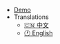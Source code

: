 - [Demo](https://h5.m.taobao.com/trip/weex-ui/index.html?_wx_tpl=https%3A%2F%2Fh5.m.taobao.com%2Ftrip%2Fweex-ui%2Fdemo%2Findex.native-min.js)
- Translations
    - [:cn: 中文](/README_cn)
    - [:clock1: English ](https://github.com/alibaba/weex-ui/issues/67)
